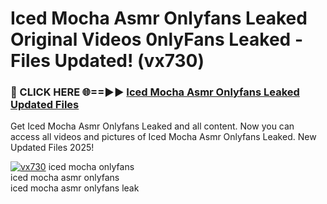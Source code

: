 # Iced Mocha Asmr Onlyfans Leaked Original Videos 0nlyFans Leaked - Files Updated! (vx730)

<h3>🔴 CLICK HERE 🌐==►► <a href="https://tinyurl.com/x26r9saj" rel="nofollow">Iced Mocha Asmr Onlyfans Leaked Updated Files</a></h3>

Get Iced Mocha Asmr Onlyfans Leaked and all content. Now you can access all videos and pictures of Iced Mocha Asmr Onlyfans Leaked. New Updated Files 2025!

[![vx730](https://i.imgur.com/LkgZPqh.gif)](https://tinyurl.com/x26r9saj)
iced mocha onlyfans<br>
iced mocha asmr onlyfans<br>
iced mocha asmr onlyfans leak